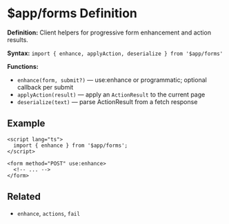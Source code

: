 # $app/forms Definition

**Definition:** Client helpers for progressive form enhancement and
action results.

**Syntax:**
`import { enhance, applyAction, deserialize } from '$app/forms'`

**Functions:**

- `enhance(form, submit?)` — use:enhance or programmatic; optional
  callback per submit
- `applyAction(result)` — apply an `ActionResult` to the current page
- `deserialize(text)` — parse ActionResult from a fetch response

## Example

```svelte
<script lang="ts">
  import { enhance } from '$app/forms';
</script>

<form method="POST" use:enhance>
  <!-- ... -->
</form>
```

## Related

- `enhance`, `actions`, `fail`
